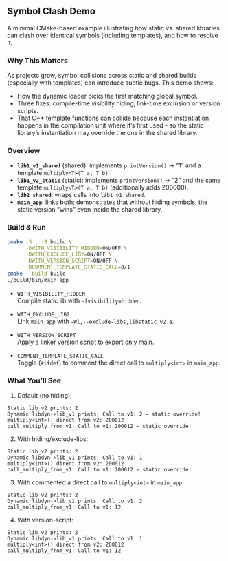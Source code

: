 ## Symbol Clash Demo

A minimal CMake-based example illustrating how static vs. shared libraries can clash over identical symbols (including templates), and how to resolve it.

### Why This Matters
As projects grow, symbol collisions across static and shared builds (especially with templates) can introduce subtle bugs. This demo shows:
- How the dynamic loader picks the first matching global symbol.
- Three fixes: compile-time visibility hiding, link-time exclusion or version scripts.
- That C++ template functions can collide because each instantiation happens in the compilation unit where it’s first used - so the static library’s instantiation may override the one in the shared library.

### Overview
- **`lib1_v1_shared`** (shared): implements `printVersion()` → “1” and a template `multiply<T>(T a, T b)` .
- **`lib1_v2_static`** (static): implements `printVersion()` → “2” and the same template `multiply<T>(T a, T b)` (additionally adds 200000).
- **`lib2_shared`**: wraps calls into `lib1_v1_shared`.
- **`main_app`**: links both; demonstrates that without hiding symbols, the static version “wins” even inside the shared library.

### Build & Run

```bash
cmake -S . -B build \
      -DWITH_VISIBILITY_HIDDEN=ON/OFF \
      -DWITH_EXCLUDE_LIB2=ON/OFF \
      -DWITH_VERSION_SCRIPT=ON/OFF \
      -DCOMMENT_TEMPLATE_STATIC_CALL=0/1
cmake --build build
./build/bin/main_app
```
- `WITH_VISIBILITY_HIDDEN`  
Compile static lib with `-fvisibility=hidden`.

- `WITH_EXCLUDE_LIB2`  
Link `main_app` with `-Wl,--exclude-libs,libstatic_v2.a`.

- `WITH_VERSION_SCRIPT`  
Apply a linker version script to export only main.

- `COMMENT_TEMPLATE_STATIC_CALL`  
Toggle (`#ifdef`) to comment the direct call to `multiply<int>` in `main_app`.

### What You’ll See
1. Default (no hiding):
```
Static lib_v2 prints: 2
Dynamic libdyn->lib_v1 prints: Call to v1: 2 ← static override!
multiply<int>() direct from v2: 200012
call_multiply_from_v1: Call to v1: 200012 ← static override!
```
2. With hiding/exclude-libs:
```
Static lib_v2 prints: 2
Dynamic libdyn->lib_v1 prints: Call to v1: 1
multiply<int>() direct from v2: 200012
call_multiply_from_v1: Call to v1: 200012 ← static override!
```
3. With commented a direct call to `multiply<int>` in `main_app`
```
Static lib_v2 prints: 2
Dynamic libdyn->lib_v1 prints: Call to v1: 2
call_multiply_from_v1: Call to v1: 12
```
4. With version-script:
```
Static lib_v2 prints: 2
Dynamic libdyn->lib_v1 prints: Call to v1: 1
multiply<int>() direct from v2: 200012
call_multiply_from_v1: Call to v1: 12
```
